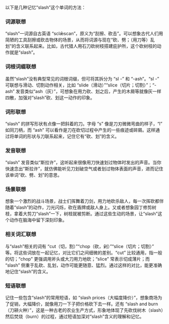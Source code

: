 以下是几种记忆“slash”这个单词的方法：

### 词源联想
“slash”一词源自古英语 “sclǣscan”，原义为“刮擦、砍击”。可以想象古代人们用简陋的工具刮擦或砍击物体的场景，从而将词源与现在“砍、劈；（用刀等）乱划”的含义联系起来。比如，古代猎人用石刀砍树枝搭建庇护所，这个砍树枝的动作就是“slash”。

### 词根词缀联想
虽然“slash”没有典型常见的词根词缀，但可将其拆分为 “sl -” 和 “-ash”。“sl -” 可联想与滑动、切割动作相关，比如 “slide（滑动）”“slice（切片；切割）”；“-ash” 发音类似“ash（灰）”，可想象在用力砍、划之后，产生的木屑等就像灰一样四散，加强对“slash”砍、划这一动作的印象。

### 词形联想
“slash” 的拼写形状有点像一把斜着的刀。字母 “s” 像是刀刃微微弯曲的样子，“l” 如同刀柄，而 “ash” 可以看作是刀在砍切过程中产生的一些痕迹或碎屑。这样通过将单词的形状与刀联系起来，记住它有“砍、划”的含义。

### 发音联想
“slash” 发音类似“斯拉许”，这听起来很像用刀快速划过物体时发出的声音。当你快速念出“斯拉许”，就仿佛能听见刀划破空气或者划过物体表面的声音，进而记住该单词“砍、劈、划”的意思。

### 场景联想
想象一个激烈的战斗场景，战士们挥舞着刀剑，用力地砍杀敌人，每一次挥砍都伴随着“slash”的动作，刀光闪烁，砍在盾牌或敌人身上。又或者想象园丁修剪树枝，拿着大剪刀“slash”一下，树枝就被剪断。通过这些生动的场景，让“slash”这个动作在脑海中留下深刻印象。

### 相关词汇联想
与“slash”相关的词有 “cut（切，割）”“chop（砍，剁）”“slice（切片；切割）” 等。将这些词放在一起记忆，对比它们之间细微的差别。“cut” 比较通用，指一般的切；“chop” 更强调用斧头或大刀用力地砍；“slice” 常表示切成薄片；而 “slash” 侧重于乱砍、乱划，动作可能更随意、猛烈。通过这样的对比，能更准确地记住“slash”的含义。

### 短语联想
记住一些包含“slash”的常用短语，如 “slash prices（大幅度降价）”，想象商场为了促销，大幅降价，就像用刀一下子把价格砍下去一样。还有 “slash and burn（刀耕火种）”，这是一种古老的农业生产方式，形象地体现了先砍伐树木（slash）然后焚烧（burn）的过程，通过短语加深对“slash”含义的理解和记忆。 